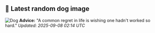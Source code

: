 ## 🐶 Latest random dog image
![Dog](https://images.dog.ceo/breeds/papillon/n02086910_4623.jpg)
**Advice:** "A common regret in life is wishing one hadn't worked so hard."
*Updated: 2025-09-08 02:14 UTC*
